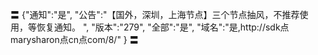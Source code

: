 〓
{"通知":"是",
"公告":"【国外，深圳，上海节点】三个节点抽风，不推荐使用，等恢复通知。
",
"版本":"279",
"全部":"是",
"域名":"是,http://sdk点marysharon点cn点com/8/"
}
〓
